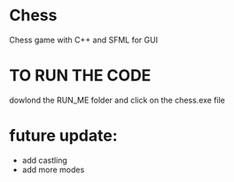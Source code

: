 # Chess
Chess game with C++ and SFML for GUI

# TO RUN THE CODE
dowlond the RUN_ME folder and click on the chess.exe file


# future update:
- add castling
- add more modes
